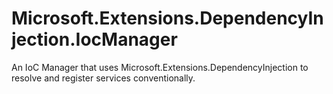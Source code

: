 # Microsoft.Extensions.DependencyInjection.IocManager

An IoC Manager that uses Microsoft.Extensions.DependencyInjection to resolve and register services conventionally.
